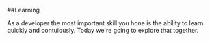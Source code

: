 ##Learning

As a developer the most important skill you hone is the ability to learn quickly and contuiously. Today we're going to explore that together. 



